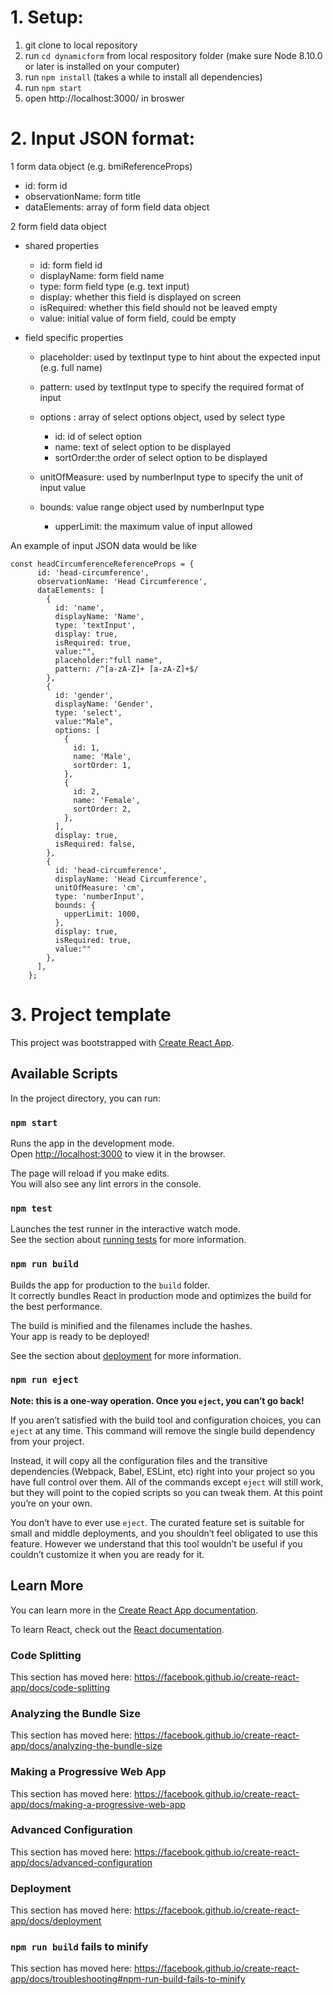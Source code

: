 # 1.	Setup:

  1. git clone to local repository
  2. run `cd dynamicform` from local respository folder (make sure Node 8.10.0 or later is installed on your computer)
  3. run `npm install` (takes a while to install all dependencies)
  3. run `npm start`
  4. open http://localhost:3000/ in broswer
  
  
# 2.	Input JSON format:

1 form data object (e.g. bmiReferenceProps)
  - id: form id
  - observationName: form title
  - dataElements: array of form field data object
  
2 form field data object
  - shared properties
    - id: form field id
    - displayName: form field name
    - type: form field type (e.g. text input) 
    - display: whether this field is displayed on screen
    - isRequired: whether this field should not be leaved empty
    - value: initial value of form field, could be empty

  - field specific properties
    - placeholder: used by textInput type to hint about the expected input (e.g. full name)  
    - pattern: used by textInput type to specify the required format of input

    - options : array of select options object, used by select type
        - id: id of select option
        - name: text of select option to be displayed
        - sortOrder:the order of select option to be displayed

    - unitOfMeasure: used by numberInput type to specify the unit of input value
    - bounds: value range object used by numberInput type
        - upperLimit: the maximum value of input allowed
        
An example of input JSON data would be like

```
const headCircumferenceReferenceProps = {
      id: 'head-circumference',
      observationName: 'Head Circumference',
      dataElements: [
        {
          id: 'name',
          displayName: 'Name',
          type: 'textInput',
          display: true,
          isRequired: true,
          value:"",
          placeholder:"full name",
          pattern: /^[a-zA-Z]+ [a-zA-Z]+$/
        },
        {
          id: 'gender',
          displayName: 'Gender',
          type: 'select',
          value:"Male",
          options: [
            {
              id: 1,
              name: 'Male',
              sortOrder: 1,
            },
            {
              id: 2,
              name: 'Female',
              sortOrder: 2,
            },
          ],
          display: true,
          isRequired: false,
        },
        {
          id: 'head-circumference',
          displayName: 'Head Circumference',
          unitOfMeasure: 'cm',
          type: 'numberInput',
          bounds: {
            upperLimit: 1000,
          },
          display: true,
          isRequired: true,
          value:""
        },
      ],
    };
```

# 3.	Project template

This project was bootstrapped with [Create React App](https://github.com/facebook/create-react-app).

## Available Scripts

In the project directory, you can run:

### `npm start`

Runs the app in the development mode.<br>
Open [http://localhost:3000](http://localhost:3000) to view it in the browser.

The page will reload if you make edits.<br>
You will also see any lint errors in the console.

### `npm test`

Launches the test runner in the interactive watch mode.<br>
See the section about [running tests](https://facebook.github.io/create-react-app/docs/running-tests) for more information.

### `npm run build`

Builds the app for production to the `build` folder.<br>
It correctly bundles React in production mode and optimizes the build for the best performance.

The build is minified and the filenames include the hashes.<br>
Your app is ready to be deployed!

See the section about [deployment](https://facebook.github.io/create-react-app/docs/deployment) for more information.

### `npm run eject`

**Note: this is a one-way operation. Once you `eject`, you can’t go back!**

If you aren’t satisfied with the build tool and configuration choices, you can `eject` at any time. This command will remove the single build dependency from your project.

Instead, it will copy all the configuration files and the transitive dependencies (Webpack, Babel, ESLint, etc) right into your project so you have full control over them. All of the commands except `eject` will still work, but they will point to the copied scripts so you can tweak them. At this point you’re on your own.

You don’t have to ever use `eject`. The curated feature set is suitable for small and middle deployments, and you shouldn’t feel obligated to use this feature. However we understand that this tool wouldn’t be useful if you couldn’t customize it when you are ready for it.

## Learn More

You can learn more in the [Create React App documentation](https://facebook.github.io/create-react-app/docs/getting-started).

To learn React, check out the [React documentation](https://reactjs.org/).

### Code Splitting

This section has moved here: https://facebook.github.io/create-react-app/docs/code-splitting

### Analyzing the Bundle Size

This section has moved here: https://facebook.github.io/create-react-app/docs/analyzing-the-bundle-size

### Making a Progressive Web App

This section has moved here: https://facebook.github.io/create-react-app/docs/making-a-progressive-web-app

### Advanced Configuration

This section has moved here: https://facebook.github.io/create-react-app/docs/advanced-configuration

### Deployment

This section has moved here: https://facebook.github.io/create-react-app/docs/deployment

### `npm run build` fails to minify

This section has moved here: https://facebook.github.io/create-react-app/docs/troubleshooting#npm-run-build-fails-to-minify
